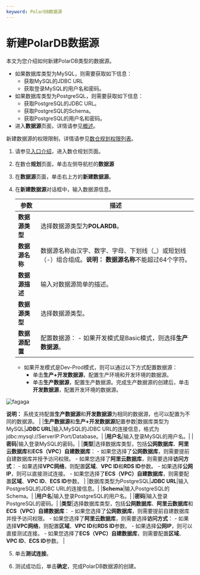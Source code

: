 ```yaml
---
keyword: PolarDB数据源
---
```


# 新建PolarDB数据源

本文为您介绍如何新建PolarDB类型的数据源。

-   如果数据库类型为MySQL，则需要获取如下信息：
    -   获取MySQL的JDBC URL
    -   获取登录MySQL的用户名和密码。
-   如果数据库类型为PostgreSQL，则需要获取如下信息：
    -   获取PostgreSQL的JDBC URL。
    -   获取PostgreSQL的Schema。
    -   获取PostgreSQL的用户名和密码。
-   进入**数据源**页面，详情请参见[概述](/cn.zh-CN/数仓规划/数据源/概述.md)。

新建数据源的权限限制，详情请参见[数仓规划权限列表](/cn.zh-CN/权限管理/数仓规划权限列表.md)。

1.  请参见[入口介绍](/cn.zh-CN/数仓规划/概述.md)，进入数仓规划页面。

2.  在数仓**规划**页面，单击左侧导航栏的**数据源**

3.  在**数据源**页面，单击右上方的**新建数据源**。

4.  在**新建数据源**对话框中，输入数据源信息。

    |参数|描述|
    |--|--|
    |**数据源类型**|选择数据源类型为**POLARDB**。|
    |**数据源名称**|数据源名称由汉字、数字、字母、下划线（\_）或短划线（-）组合组成。**说明：** **数据源名称**不能超过64个字符。 |
    |**数据源描述**|输入对数据源简单的描述。|
    |**数据源类型**|选择数据源类型。|
    |**数据源配置**|配置数据源：     -   如果开发模式是Basic模式，则选择**生产数据源**。
    -   如果开发模式是Dev-Prod模式，则可以通过以下方式配置数据源：
        -   单击**生产+开发数据源**，配置生产环境和开发环境的数据源。
        -   单击**生产数据源**，配置生产数据源。完成生产数据源的创建后，单击**开发数据源**，配置开发环境的数据源。

![fagaga](https://static-aliyun-doc.oss-accelerate.aliyuncs.com/assets/img/zh-CN/6278209951/p93912.png)

**说明：** 系统支持配置**生产数据源**和**开发数据源**为相同的数据源，也可以配置为不同的数据源。 |
    |**生产数据源**和**生产+开发数据源**配置参数|数据库类型为MySQL|**JDBC URL**|输入MySQL的JDBC URL的连接信息，格式为jdbc:mysql://ServerIP:Port/Database。|
    |**用户名**|输入登录MySQL的用户名。|
    |**密码**|输入登录MySQL的密码。|
    |**类型**|选择数据库类型，包括**公网数据库**、**阿里云数据库**和**ECS（VPC）自建数据库**：     -   如果您选择了**公网数据库**，则需要提前自建数据库并授予访问权限。
    -   如果您选择了**阿里云数据库**，则需要选择**访问方式**：
        -   如果选择**VPC网络**，则配置**区域**、**VPC ID**和**RDS ID**参数。
        -   如果选择**公网IP**，则可以直接测试连接。
    -   如果您选择了**ECS（VPC）自建数据库**，则需要配置**区域**、**VPC ID**、**ECS ID**参数。 |
    |数据库类型为PostgreSQL|**JDBC URL**|输入PostgreSQL的JDBC URL的连接信息。|
    |**Schema**|输入PostgreSQL的Schema。|
    |**用户名**|输入登录PostgreSQL的用户名。|
    |**密码**|输入登录PostgreSQL的密码。|
    |**类型**|选择数据库类型，包括**公网数据库**、**阿里云数据库**和**ECS（VPC）自建数据库**：     -   如果您选择了**公网数据库**，则需要提前自建数据库并授予访问权限。
    -   如果您选择了**阿里云数据库**，则需要选择**访问方式**：
        -   如果选择**VPC网络**，则配置**区域**、**VPC ID**和**RDS ID**参数。
        -   如果选择**公网IP**，则可以直接测试连接。
    -   如果您选择了**ECS（VPC）自建数据库**，则需要配置**区域**、**VPC ID**、**ECS ID**参数。 |

5.  单击**测试连接**。

6.  测试成功后，单击**确定**，完成PolarDB数据源的创建。


